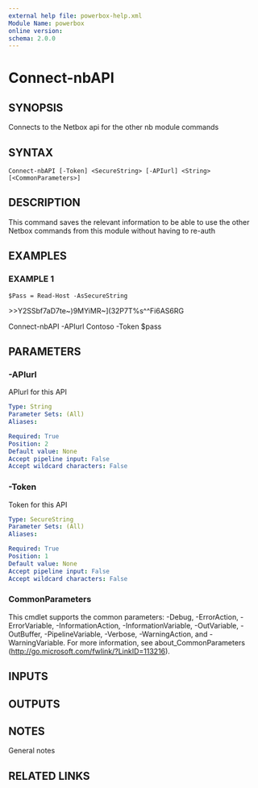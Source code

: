 ```yaml
---
external help file: powerbox-help.xml
Module Name: powerbox
online version:
schema: 2.0.0
---
```


# Connect-nbAPI

## SYNOPSIS
Connects to the Netbox api for the other nb module commands

## SYNTAX

```
Connect-nbAPI [-Token] <SecureString> [-APIurl] <String> [<CommonParameters>]
```

## DESCRIPTION
This command saves the relevant information to be able to use the other Netbox commands from this module without having to re-auth

## EXAMPLES

### EXAMPLE 1
```
$Pass = Read-Host -AsSecureString
```

\>\>Y2SSbf7aD7te~)9MYiMR~\](32P7T%s^^Fi6AS6RG

Connect-nbAPI -APIurl Contoso -Token $pass

## PARAMETERS

### -APIurl
APIurl for this API

```yaml
Type: String
Parameter Sets: (All)
Aliases:

Required: True
Position: 2
Default value: None
Accept pipeline input: False
Accept wildcard characters: False
```

### -Token
Token for this API

```yaml
Type: SecureString
Parameter Sets: (All)
Aliases:

Required: True
Position: 1
Default value: None
Accept pipeline input: False
Accept wildcard characters: False
```

### CommonParameters
This cmdlet supports the common parameters: -Debug, -ErrorAction, -ErrorVariable, -InformationAction, -InformationVariable, -OutVariable, -OutBuffer, -PipelineVariable, -Verbose, -WarningAction, and -WarningVariable. For more information, see about_CommonParameters (http://go.microsoft.com/fwlink/?LinkID=113216).

## INPUTS

## OUTPUTS

## NOTES
General notes

## RELATED LINKS
